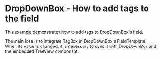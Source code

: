 # DropDownBox - How to add tags to the field

This example demonstrates how to add tags to DropDownBox's field.

The main idea is to integrate TagBox in DropDownBox's FieldTemplate. When its value is changed, it is necessary to sync it with DropDownBox and the embedded TreeView component.
